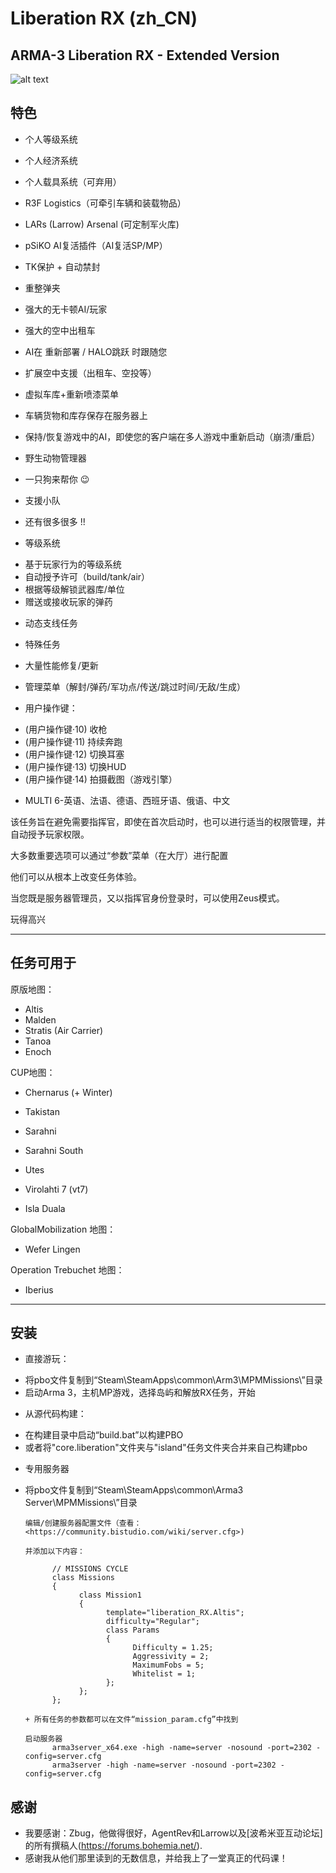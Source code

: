 # Liberation RX (zh_CN)

## ARMA-3 Liberation RX - Extended Version

![alt text](https://raw.githubusercontent.com/tbox1911/Liberation-RX/master/liberation.png "Liberation RX")

## 特色

+ 个人等级系统
+ 个人经济系统
+ 个人载具系统（可弃用）
+ R3F Logistics（可牵引车辆和装载物品）
+ LARs (Larrow) Arsenal (可定制军火库)
+ pSiKO AI复活插件（AI复活SP/MP）
+ TK保护 + 自动禁封
+ 重整弹夹
+ 强大的无卡顿AI/玩家
+ 强大的空中出租车
+ AI在 重新部署 / HALO跳跃 时跟随您
+ 扩展空中支援（出租车、空投等）
+ 虚拟车库+重新喷漆菜单
+ 车辆货物和库存保存在服务器上
+ 保持/恢复游戏中的AI，即使您的客户端在多人游戏中重新启动（崩溃/重启）
+ 野生动物管理器
+ 一只狗来帮你 😉
+ 支援小队
+ 还有很多很多 !!

+ 等级系统
- 基于玩家行为的等级系统
- 自动授予许可（build/tank/air）
- 根据等级解锁武器库/单位
- 赠送或接收玩家的弹药

+ 动态支线任务
+ 特殊任务
+ 大量性能修复/更新
+ 管理菜单（解封/弹药/军功点/传送/跳过时间/无敌/生成）

+ 用户操作键：
- (用户操作键·10) 收枪
- (用户操作键·11) 持续奔跑
- (用户操作键·12) 切换耳塞
- (用户操作键·13) 切换HUD
- (用户操作键·14) 拍摄截图（游戏引擎）
    
+ MULTI 6-英语、法语、德语、西班牙语、俄语、中文

该任务旨在避免需要指挥官，即使在首次启动时，也可以进行适当的权限管理，并自动授予玩家权限。

大多数重要选项可以通过“参数”菜单（在大厅）进行配置

他们可以从根本上改变任务体验。

当您既是服务器管理员，又以指挥官身份登录时，可以使用Zeus模式。

玩得高兴

----------------------------------------------------------------------------------------------------------------------------------------------------------------------

## 任务可用于

原版地图：
+ Altis
+ Malden
+ Stratis (Air Carrier)
+ Tanoa
+ Enoch

CUP地图：

+ Chernarus (+ Winter)
+ Takistan
+ Sarahni
+ Sarahni South
+ Utes

+ Virolahti 7 (vt7)
+ Isla Duala

GlobalMobilization 地图：

+ Wefer Lingen

Operation Trebuchet 地图：

+ Iberius

----------------------------------------------------------------------------------------------------------------------------------------------------------------------

## 安装

+ 直接游玩：
- 将pbo文件复制到“Steam\SteamApps\common\Arm3\MPMMissions\”目录
- 启动Arma 3，主机MP游戏，选择岛屿和解放RX任务，开始

+ 从源代码构建：
- 在构建目录中启动“build.bat”以构建PBO
- 或者将"core.liberation"文件夹与"island"任务文件夹合并来自己构建pbo

+ 专用服务器
- 将pbo文件复制到“Steam\SteamApps\common\Arma3 Server\MPMMissions\”目录

      编辑/创建服务器配置文件（查看：<https://community.bistudio.com/wiki/server.cfg>)

      并添加以下内容：

            // MISSIONS CYCLE
            class Missions
            {
                  class Mission1
                  {
                        template="liberation_RX.Altis";
                        difficulty="Regular";
                        class Params
                        {
                              Difficulty = 1.25;
                              Aggressivity = 2;
                              MaximumFobs = 5;
                              Whitelist = 1;
                        };
                  };
            };

      + 所有任务的参数都可以在文件“mission_param.cfg”中找到

      启动服务器
            arma3server_x64.exe -high -name=server -nosound -port=2302 -config=server.cfg
            arma3server -high -name=server -nosound -port=2302 -config=server.cfg

## 感谢
- 我要感谢：Zbug，他做得很好，AgentRev和Larrow以及[波希米亚互动论坛]的所有撰稿人(https://forums.bohemia.net/). 
- 感谢我从他们那里读到的无数信息，并给我上了一堂真正的代码课！
